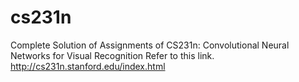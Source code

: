 # cs231n
Complete  Solution of Assignments of CS231n: Convolutional Neural Networks for Visual Recognition
Refer to this link.
http://cs231n.stanford.edu/index.html
